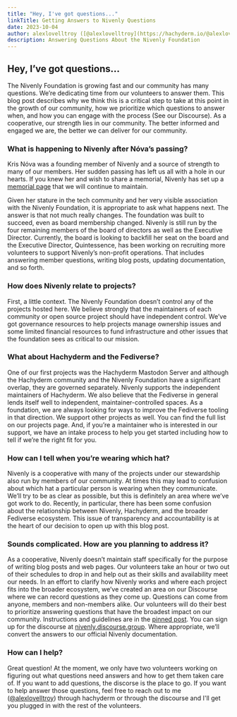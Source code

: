 ```yaml
---
title: "Hey, I've got questions..."
linkTitle: Getting Answers to Nivenly Questions
date: 2023-10-04
author: alexlovelltroy ([@alexlovelltroy](https://hachyderm.io/@alexlovelltroy))
description: Answering Questions About the Nivenly Foundation
---
```


## Hey, I’ve got questions…

The Nivenly Foundation is growing fast and our community has many questions.  We’re dedicating time from our volunteers to answer them.  This blog post describes why we think this is a critical step to take at this point in the growth of our community, how we prioritize which questions to answer when, and how you can engage with the process (See our Discourse).  As a cooperative, our strength lies in our community.  The better informed and engaged we are, the better we can deliver for our community.

### What is happening to Nivenly after Nóva’s passing?

Kris Nóva was a founding member of Nivenly and a source of strength to many of our members.  Her sudden passing has left us all with a hole in our hearts.  If you knew her and wish to share a memorial, Nivenly has set up a [memorial page](https://nivenly.org/memorials/krisnova/) that we will continue to maintain.

Given her stature in the tech community and her very visible association with the Nivenly Foundation, it is appropriate to ask what happens next.  The answer is that not much really changes.  The foundation was built to succeed, even as board membership changed.  Nivenly is still run by the four remaining members of the board of directors as well as the Executive Director. Currently, the board is looking to backfill her seat on the board and the Executive Director, Quintessence, has been working on recruiting more volunteers to support Nivenly’s non-profit operations. That includes answering member questions, writing blog posts, updating documentation, and so forth.

### How does Nivenly relate to projects?

First, a little context.  The Nivenly Foundation doesn’t control any of the projects hosted here.  We believe strongly that the maintainers of each community or open source project should have independent control.  We’ve got governance resources to help projects manage ownership issues and some limited financial resources to fund infrastructure and other issues that the foundation sees as critical to our mission.  

### What about Hachyderm and the Fediverse?

One of our first projects was the Hachyderm Mastodon Server and although the Hachyderm community and the Nivenly Foundation have a significant overlap, they are governed separately.  Nivenly supports the independent maintainers of Hachyderm.  We also believe that the Fediverse in general lends itself well to independent, maintainer-controlled spaces.  As a foundation, we are always looking for ways to improve the Fediverse tooling in that direction.  We support other projects as well.  You can find the full list on our projects page.  And, if you’re a maintainer who is interested in our support, we have an intake process to help you get started including how to tell if we’re the right fit for you. 

### How can I tell when you’re wearing which hat?

Nivenly is a cooperative with many of the projects under our stewardship also run by members of our community.  At times this may lead to confusion about which hat a particular person is wearing when they communicate.  We’ll try to be as clear as possible, but this is definitely an area where we’ve got work to do.  Recently, in particular, there has been some confusion about the relationship between Nivenly, Hachyderm, and the broader Fediverse ecosystem.  This issue of transparency and accountability is at the heart of our decision to open up with this blog post.

### Sounds complicated.  How are you planning to address it?

As a cooperative, Nivenly doesn’t maintain staff specifically for the purpose of writing blog posts and web pages.  Our volunteers take an hour or two out of their schedules to drop in and help out as their skills and availability meet our needs.  In an effort to clarify how Nivenly works and where each project fits into the broader ecosystem, we’ve created an area on our Discourse where we can record questions as they come up. Questions can come from anyone, members and non-members alike.  Our volunteers will do their best to prioritize answering questions that have the broadest impact on our community.  Instructions and guidelines are in the [pinned post](https://nivenly.discourse.group/t/about-the-nivenly-public-discussions-category/48/1).  You can sign up for the discourse at [nivenly.discourse.group](https://nivenly.discourse.group/).  Where appropriate, we’ll convert the answers to our official Nivenly documentation.  

### How can I help?

Great question!  At the moment, we only have two volunteers working on figuring out what questions need answers and how to get them taken care of.  If you want to add questions, the discorse is the place to go.  If you want to help answer those questions, feel free to reach out to me ([@alexlovelltroy](https://hachyderm.io/@alexlovelltroy)) through hachyderm or through the discourse and I'll get you plugged in with the rest of the volunteers.